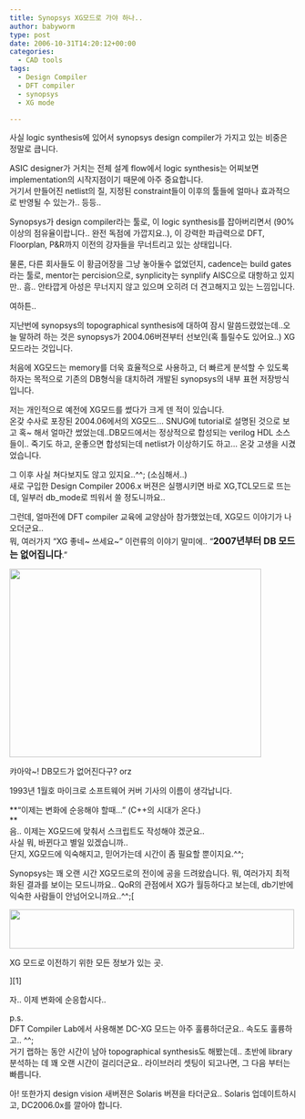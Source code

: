 ```yaml
---
title: Synopsys XG모드로 가야 하나..
author: babyworm
type: post
date: 2006-10-31T14:20:12+00:00
categories:
  - CAD tools
tags:
  - Design Compiler
  - DFT compiler
  - synopsys
  - XG mode

---
```

사실 logic synthesis에 있어서 synopsys design compiler가 가지고 있는 비중은 정말로 큽니다.

ASIC designer가 거치는 전체 설계 flow에서 logic synthesis는 어찌보면 implementation의 시작지점이기 때문에 아주 중요합니다.<br>
거기서 만들어진 netlist의 질, 지정된 constraint들이 이후의 툴들에 얼마나 효과적으로 반영될 수 있는가.. 등등..

Synopsys가 design compiler라는 툴로, 이 logic synthesis를 잡아버리면서 (90%이상의 점유율이랍니다.. 완전 독점에 가깝지요..), 이 강력한 파급력으로 DFT, Floorplan, P&R까지 이전의 강자들을 무너트리고 있는 상태입니다.

물론, 다른 회사들도 이 황금어장을 그냥 놓아둘수 없었던지, cadence는 build gates라는 툴로, mentor는 percision으로, synplicity는 synplify AISC으로 대항하고 있지만.. 흠.. 안타깝게 아성은 무너지지 않고 있으며 오히려 더 견고해지고 있는 느낌입니다. 

여하튼..

지난번에 synopsys의 topographical synthesis에 대하여 잠시 말씀드렸었는데..오늘 말하려 하는 것은 synopsys가 2004.06버젼부터 선보인(혹 틀릴수도 있어요..) XG 모드라는 것입니다. 

처음에 XG모드는 memory를 더욱 효율적으로 사용하고, 더 빠르게 분석할 수 있도록 하자는 목적으로 기존의 DB형식을 대치하려 개발된 synopsys의 내부 표현 저장방식입니다. 

저는 개인적으로 예전에 XG모드를 썼다가 크게 덴 적이 있습니다.<br>
온갖 수사로 포장된 2004.06에서의 XG모드… SNUG에 tutorial로 설명된 것으로 보고 혹~ 해서 얼마간 썼었는데..DB모드에서는 정상적으로 합성되는 verilog HDL 소스들이.. 죽기도 하고, 운좋으면 합성되는데 netlist가 이상하기도 하고… 온갖 고생을 시겼었습니다. 

그 이후 사실 쳐다보지도 않고 있지요..^^; (소심해서..)<br>
새로 구입한 Design Compiler 2006.x 버젼은 실행시키면 바로 XG,TCL모드로 뜨는데, 일부러 db_mode로 띄워서 쓸 정도니까요..

그런데, 얼마전에 DFT compiler 교육에 교양삼아 참가했었는데, XG모드 이야기가 나오더군요..<br>
뭐, 여러가지 “XG 좋네~ 쓰세요~” 이런류의 이야기 말미에.. “<font size="3"><strong>2007년부터 DB 모드는 없어집니다</strong></font>.” 

<div style="width: 452px" class="wp-caption aligncenter">
  <img loading="lazy" decoding="async" src="https://i0.wp.com/babyworm.net/wordpress/wp-content/uploads/1/cfile7.uf.205C144F4D6A7AA4310AB1.jpg?resize=442%2C331" width="442" height="331" alt="" data-recalc-dims="1" />
  
  <p class="wp-caption-text">
    캬아악~! DB모드가 없어진다구? orz
  </p>
</div>

1993년 1월호 마이크로 소프트웨어 커버 기사의 이름이 생각납니다. 

**“이제는 변화에 순응해야 할때…” (C++의 시대가 온다.)<br>
**<br>
음.. 이제는 XG모드에 맞춰서 스크립트도 작성해야 겠군요..<br>
사실 뭐, 바뀐다고 별일 있겠습니까..<br>
단지, XG모드에 익숙해지고, 믿어가는데 시간이 좀 필요할 뿐이지요.^^;

Synopsys는 꽤 오랜 시간 XG모드로의 전이에 공을 드려왔습니다. 뭐, 여러가지 최적화된 결과를 보이는 모드니까요.. QoR의 관점에서 XG가 월등하다고 보는데, db기반에 익숙한 사람들이 안넘어오니까요..^^;[

<div style="width: 510px" class="wp-caption aligncenter">
  <img loading="lazy" decoding="async" src="https://i0.wp.com/babyworm.net/wordpress/wp-content/uploads/1/cfile25.uf.1558C94A4D6A7AA41E0B6D.jpg?resize=500%2C69" width="500" height="69" alt="" data-recalc-dims="1" />
  
  <p class="wp-caption-text">
    XG 모드로 이전하기 위한 모든 정보가 있는 곳.
  </p>
</div>][1]

자.. 이제 변화에 순응합시다..

p.s.<br>
DFT Compiler Lab에서 사용해본 DC-XG 모드는 아주 훌륭하더군요.. 속도도 훌륭하고.. ^^;<br>
거기 랩하는 동안 시간이 남아 topographical synthesis도 해봤는데.. 초반에 library 분석하는 데 꽤 오랜 시간이 걸리더군요.. 라이브러리 셋팅이 되고나면, 그 다음 부터는 빠릅니다. 

아! 또한가지 design vision 새버젼은 Solaris 버젼을 타더군요.. Solaris 업데이트하시고, DC2006.0x를 깔아야 합니다.

 [1]: http://www.synopsys.com/products/xgmode.html
